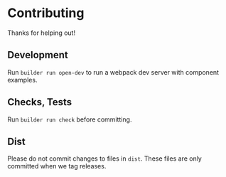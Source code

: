 Contributing
============

Thanks for helping out!

## Development

Run `builder run open-dev` to run a webpack dev server with component examples.

## Checks, Tests

Run `builder run check` before committing.
## Dist

Please do not commit changes to files in `dist`.
These files are only committed when we tag releases.
